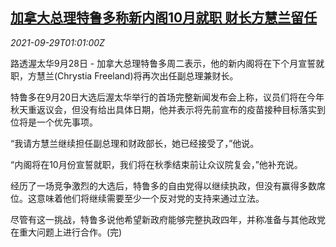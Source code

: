 <!--1632879063000-->
[加拿大总理特鲁多称新内阁10月就职 财长方慧兰留任](https://cn.reuters.com/article/canada-new-cabinet-0928-tues-idCNKBS2GP025)
------

<div><i>2021-09-29T01:01:00Z</i></div><p>路透渥太华9月28日 - 加拿大总理特鲁多周二表示，他的新内阁将在下个月宣誓就职，方慧兰(Chrystia Freeland)将再次出任副总理兼财长。</p><p>特鲁多在9月20日大选后渥太华举行的首场完整新闻发布会上称，议员们将在今年秋天重返议会，但没有给出具体日期，他并表示将先前宣布的疫苗接种目标落实到位将是一个优先事项。</p><p>“我请方慧兰继续担任副总理和财政部长，她已经接受了，”他说。</p><p>“内阁将在10月份宣誓就职，我们将在秋季结束前让众议院复会，”他补充说。</p><p>经历了一场竞争激烈的大选后，特鲁多的自由党得以继续执政，但没有赢得多数席位。这意味着他们将继续需要至少一个反对党的支持来通过立法。</p><p>尽管有这一挑战，特鲁多说他希望新政府能够完整执政四年，并称准备与其他政党在重大问题上进行合作。(完)</p>
